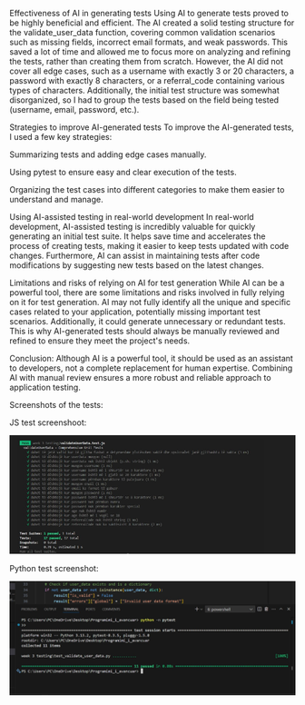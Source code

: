 Effectiveness of AI in generating tests
Using AI to generate tests proved to be highly beneficial and efficient. The AI created a solid testing structure for the validate_user_data function, covering common validation scenarios such as missing fields, incorrect email formats, and weak passwords. This saved a lot of time and allowed me to focus more on analyzing and refining the tests, rather than creating them from scratch. However, the AI did not cover all edge cases, such as a username with exactly 3 or 20 characters, a password with exactly 8 characters, or a referral_code containing various types of characters. Additionally, the initial test structure was somewhat disorganized, so I had to group the tests based on the field being tested (username, email, password, etc.).

Strategies to improve AI-generated tests
To improve the AI-generated tests, I used a few key strategies:

Summarizing tests and adding edge cases manually.

Using pytest to ensure easy and clear execution of the tests.

Organizing the test cases into different categories to make them easier to understand and manage.

Using AI-assisted testing in real-world development
In real-world development, AI-assisted testing is incredibly valuable for quickly generating an initial test suite. It helps save time and accelerates the process of creating tests, making it easier to keep tests updated with code changes. Furthermore, AI can assist in maintaining tests after code modifications by suggesting new tests based on the latest changes.

Limitations and risks of relying on AI for test generation
While AI can be a powerful tool, there are some limitations and risks involved in fully relying on it for test generation. AI may not fully identify all the unique and specific cases related to your application, potentially missing important test scenarios. Additionally, it could generate unnecessary or redundant tests. This is why AI-generated tests should always be manually reviewed and refined to ensure they meet the project's needs.

Conclusion:
Although AI is a powerful tool, it should be used as an assistant to developers, not a complete replacement for human expertise. Combining AI with manual review ensures a more robust and reliable approach to application testing.


Screenshots of  the tests:

JS test screenshoot:

![alt text](validateUserData.test.js.jpg)

Python test screenshot:

![alt text](validate_user_data.py.jpg)